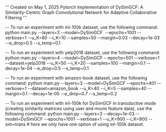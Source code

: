 
'''
Created on May 1, 2025
Pytorch Implementation of DySimGCF:  A Similarity-Centric Graph Convolutional Network for Adaptive Collaborative Filtering
'''

 -- To run an experiment with ml-100k dataset, use the following command:
   python main.py --layers=3 --model=DySimGCF  --epochs=1001 --verbose=1 --u_K=80 --i_K=10 --samples=50 --margin=0.03 --decay=1e-03 --e_drop=0.5 --s_temp=0.1 

 -- To run an experiment with yelp2018 dataset, use the following command:
   python main.py --layers=4 --model=DySimGCF  --epochs=501 --verbose=1 --dataset=yelp2018  --u_K=50 --i_K=20 --samples=100 --margin=0.1 --decay=1e-04 --e_drop=0.5 --s_temp=0.1

 -- To run an experiment with amazon-book dataset, use the following command:
   python main.py --layers=3 --model=DySimGCF  --epochs=401 --verbose=1 --dataset=amazon_book  --u_K=40 --i_K=5 --samples=40 --margin=0.1 --decay=1e-05 --e_drop=0.7 --s_temp=0.2


-- To run an experiment with ml-100k for DySimGCF in transductive mode (creating similarity matrices using user and movie feature data), use the following command:
   python main.py --layers=3 --decay=1e-03 --model=DySimGCF  --epochs=1001 --verbose=1 --u_K=900 --i_K=900 --sim=trans # here we only have one option of using ml-100k dataset.

